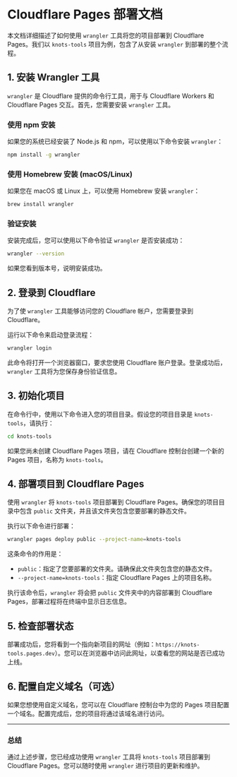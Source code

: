 # Cloudflare Pages 部署文档

本文档详细描述了如何使用 `wrangler` 工具将您的项目部署到 Cloudflare Pages。我们以 `knots-tools` 项目为例，包含了从安装 `wrangler` 到部署的整个流程。

## 1. 安装 Wrangler 工具

`wrangler` 是 Cloudflare 提供的命令行工具，用于与 Cloudflare Workers 和 Cloudflare Pages 交互。首先，您需要安装 `wrangler` 工具。

### 使用 npm 安装

如果您的系统已经安装了 Node.js 和 npm，可以使用以下命令安装 `wrangler`：

```bash
npm install -g wrangler
```

### 使用 Homebrew 安装 (macOS/Linux)

如果您在 macOS 或 Linux 上，可以使用 Homebrew 安装 `wrangler`：

```bash
brew install wrangler
```

### 验证安装

安装完成后，您可以使用以下命令验证 `wrangler` 是否安装成功：

```bash
wrangler --version
```

如果您看到版本号，说明安装成功。

## 2. 登录到 Cloudflare

为了使 `wrangler` 工具能够访问您的 Cloudflare 帐户，您需要登录到 Cloudflare。

运行以下命令来启动登录流程：

```bash
wrangler login
```

此命令将打开一个浏览器窗口，要求您使用 Cloudflare 账户登录。登录成功后，`wrangler` 工具将为您保存身份验证信息。

## 3. 初始化项目

在命令行中，使用以下命令进入您的项目目录。假设您的项目目录是 `knots-tools`，请执行：

```bash
cd knots-tools
```

如果您尚未创建 Cloudflare Pages 项目，请在 Cloudflare 控制台创建一个新的 Pages 项目，名称为 `knots-tools`。

## 4. 部署项目到 Cloudflare Pages

使用 `wrangler` 将 `knots-tools` 项目部署到 Cloudflare Pages。确保您的项目目录中包含 `public` 文件夹，并且该文件夹包含您要部署的静态文件。

执行以下命令进行部署：

```bash
wrangler pages deploy public --project-name=knots-tools
```

这条命令的作用是：

- `public`：指定了您要部署的文件夹。请确保此文件夹包含您的静态文件。
- `--project-name=knots-tools`：指定 Cloudflare Pages 上的项目名称。

执行该命令后，`wrangler` 将会把 `public` 文件夹中的内容部署到 Cloudflare Pages，部署过程将在终端中显示日志信息。

## 5. 检查部署状态

部署成功后，您将看到一个指向新项目的网址（例如：`https://knots-tools.pages.dev`）。您可以在浏览器中访问此网址，以查看您的网站是否已成功上线。

## 6. 配置自定义域名（可选）

如果您想使用自定义域名，您可以在 Cloudflare 控制台中为您的 Pages 项目配置一个域名。配置完成后，您的项目将通过该域名进行访问。

---

### 总结

通过上述步骤，您已经成功使用 `wrangler` 工具将 `knots-tools` 项目部署到 Cloudflare Pages。您可以随时使用 `wrangler` 进行项目的更新和维护。